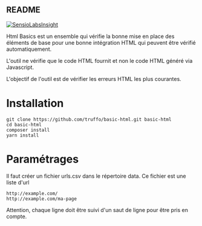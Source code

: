 README
------


[![SensioLabsInsight](https://insight.sensiolabs.com/projects/9b9246a5-d019-4e38-af18-c407712e919b/big.png)](https://insight.sensiolabs.com/projects/9b9246a5-d019-4e38-af18-c407712e919b)

Html Basics est un ensemble qui vérifie la bonne mise en place des éléments de base pour une bonne intégration HTML qui peuvent être vérifié automatiquement.

L'outil ne vérifie que le code HTML fournit et non le code HTML généré via Javascript.

L'objectif de l'outil est de vérifier les erreurs HTML les plus courantes.

Installation
============

```
git clone https://github.com/truffo/basic-html.git basic-html
cd basic-html
composer install
yarn install
```


Paramétrages
============

Il faut créer un fichier urls.csv dans le répertoire data. Ce fichier est une liste d'url

```
http://example.com/
http://example.com/ma-page

```

Attention, chaque ligne doit être suivi d'un saut de ligne pour être pris en compte.


